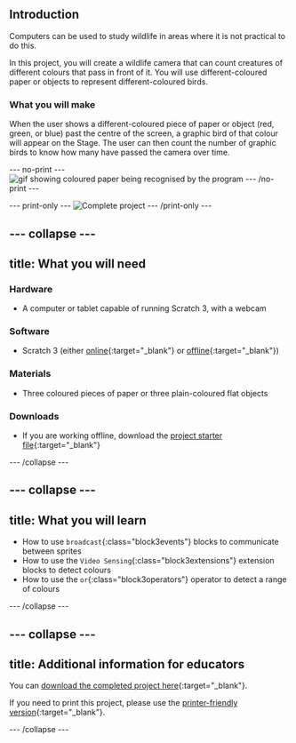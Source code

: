 ## Introduction

Computers can be used to study wildlife in areas where it is not practical to do this.

In this project, you will create a wildlife camera that can count creatures of different colours that pass in front of it. You will use different-coloured paper or objects to represent different-coloured birds.

### What you will make

When the user shows a different-coloured piece of paper or object (red, green, or blue) past the centre of the screen, a graphic bird of that colour will appear on the Stage. The user can then count the number of graphic birds to know how many have passed the camera over time.

--- no-print ---
![gif showing coloured paper being recognised by the program](images/showcase.gif)
--- /no-print ---

--- print-only ---
![Complete project](images/showcase_static.png)
--- /print-only ---

--- collapse ---
---
title: What you will need
---
### Hardware

+ A computer or tablet capable of running Scratch 3, with a webcam

### Software

+ Scratch 3 (either [online](https://scratch.mit.edu/){:target="_blank"} or [offline](https://scratch.mit.edu/download){:target="_blank"})

### Materials

+ Three coloured pieces of paper or three plain-coloured flat objects

### Downloads

+ If you are working offline, download the [project starter file](http://rpf.io/p/en/projectName-go){:target="_blank"}

--- /collapse ---

--- collapse ---
---
title: What you will learn
---

+ How to use `broadcast`{:class="block3events"} blocks to communicate between sprites
+ How to use the `Video Sensing`{:class="block3extensions"} extension blocks to detect colours
+ How to use the `or`{:class="block3operators"} operator to detect a range of colours

--- /collapse ---

--- collapse ---
---
title: Additional information for educators
---

You can [download the completed project here](http://rpf.io/p/en/projectName-get){:target="_blank"}.

If you need to print this project, please use the [printer-friendly version](https://projects.raspberrypi.org/en/projects/projectName/print){:target="_blank"}.

--- /collapse ---
